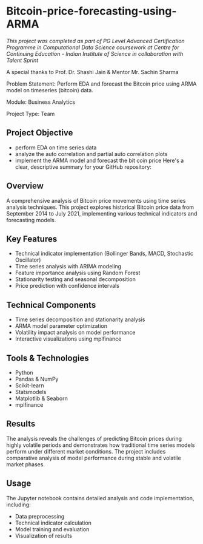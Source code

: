 # Bitcoin-price-forecasting-using-ARMA

*This project was completed as part of PG Level Advanced Certification Programme in Computational Data Science coursework at Centre for Continuing Education - Indian Institute of Science in collaboration with Talent Sprint*

A special thanks to Prof. Dr. Shashi Jain & Mentor Mr. Sachin Sharma

Problem Statement: Perform EDA and forecast the Bitcoin price using ARMA model on timeseries (bitcoin) data.

Module: Business Analytics

Project Type: Team

## Project Objective

- perform EDA on time series data
- analyze the auto correlation and partial auto correlation plots
- implement the ARMA model and forecast the bit coin price
Here's a clear, descriptive summary for your GitHub repository:

## Overview
A comprehensive analysis of Bitcoin price movements using time series analysis techniques. This project explores historical Bitcoin price data from September 2014 to July 2021, implementing various technical indicators and forecasting models.

## Key Features
- Technical indicator implementation (Bollinger Bands, MACD, Stochastic Oscillator)
- Time series analysis with ARIMA modeling
- Feature importance analysis using Random Forest
- Stationarity testing and seasonal decomposition
- Price prediction with confidence intervals

## Technical Components
- Time series decomposition and stationarity analysis
- ARMA model parameter optimization
- Volatility impact analysis on model performance
- Interactive visualizations using mplfinance

## Tools & Technologies
- Python
- Pandas & NumPy
- Scikit-learn
- Statsmodels
- Matplotlib & Seaborn
- mplfinance

## Results
The analysis reveals the challenges of predicting Bitcoin prices during highly volatile periods and demonstrates how traditional time series models perform under different market conditions. The project includes comparative analysis of model performance during stable and volatile market phases.

## Usage
The Jupyter notebook contains detailed analysis and code implementation, including:
- Data preprocessing
- Technical indicator calculation
- Model training and evaluation
- Visualization of results
